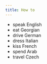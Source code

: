 ```yaml
---
title: How to
---
```


- speak English
- eat Georgian
- drive German
- dress Italian
- kiss French
- spend Arab
- travel Czech
